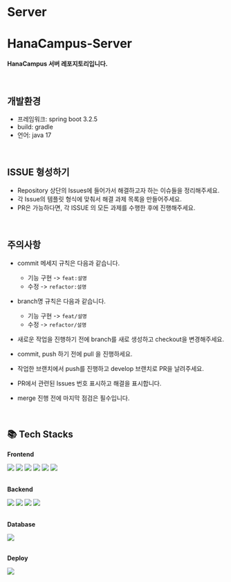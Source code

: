 # Server

# HanaCampus-Server
<b>HanaCampus 서버 레포지토리입니다. </b>

<br>

## 개발환경
- 프레임워크: spring boot 3.2.5
- build: gradle
- 언어: java 17

<br>

## ISSUE 형성하기
- Repository 상단의 Issues에 들어가서 해결하고자 하는 이슈들을 정리해주세요.
- 각 Issue의 템플릿 형식에 맞춰서 해결 과제 목록을 만들어주세요.
- PR은 가능하다면, 각 ISSUE 의 모든 과제를 수행한 후에 진행해주세요.

<br>

## 주의사항

- commit 메세지 규칙은 다음과 같습니다.
  * 기능 구현 -> `feat:설명`
  * 수정 -> `refactor:설명`
- branch명 규칙은 다음과 같습니다.
  * 기능 구현 -> `feat/설명`
  * 수정 -> `refactor/설명`

- 새로운 작업을 진행하기 전에 branch를 새로 생성하고 checkout을 변경해주세요.
- commit, push 하기 전에 pull 을 진행하세요.
- 작업한 브랜치에서 push를 진행하고 develop 브랜치로 PR을 날려주세요.
- PR에서 관련된 Issues 번호 표시하고 해결을 표시합니다.
- merge 진행 전에 마지막 점검은 필수입니다.

<br>

## 📚 Tech Stacks

<div align="left">
  <p><strong>Frontend</strong></p>
    <div>
        <img src="https://img.shields.io/badge/Jsp-e76f00?style=for-the-badge&logo=Jsp&logoColor=white"> 
        <img src="https://img.shields.io/badge/html5-E34F26?style=for-the-badge&logo=html5&logoColor=white"> 
        <img src="https://img.shields.io/badge/css-1572B6?style=for-the-badge&logo=css3&logoColor=white"> 
        <img src="https://img.shields.io/badge/javascript-F7DF1E?style=for-the-badge&logo=javascript&logoColor=black"> 
        <img src="https://img.shields.io/badge/jquery-0769AD?style=for-the-badge&logo=jquery&logoColor=white"> 
        <img src="https://img.shields.io/badge/Ajax-2c83b9?style=for-the-badge&logo=Ajax&logoColor=white"> 
    </div>

<br>


  <p><strong>Backend</strong></p>
    <div>
       <img src="https://img.shields.io/badge/Java-007396?style=flat-square&logo=java&logoColor=white">
       <img src="https://img.shields.io/badge/Spring_Boot-F2F4F9?style=flat-square&logo=spring-boot">  
       <img src="https://img.shields.io/badge/MyBatis-000000?style=for-the-badge&logo=MyBatis&logoColor=white">
       <img src="https://img.shields.io/badge/JWT-000000?style=flat-square&logo=JSON%20web%20tokens&logoColor=white">
    </div>

<br>


  <p><strong>Database</strong></p>
    <div>
       <img src="https://img.shields.io/badge/MySQL-4479A1?style=flat-square&logo=MySQL&logoColor=white"/>
    </div>

<br>

  <p><strong>Deploy</strong></p>
    <div>
        <img src="https://img.shields.io/badge/AWS-%23FF9900.svg?style=flat-square&logo=amazon-aws&logoColor=white">
    </div>
</div>
